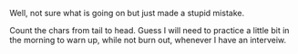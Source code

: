 
Well, not sure what is going on but just made a stupid mistake.

Count the chars from tail to head. Guess I will need to practice a little bit in the morning to warn up, while not burn out, whenever I have an interveiw.

